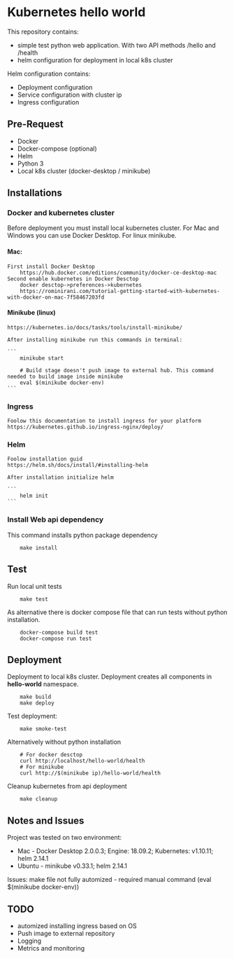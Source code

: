 # Kubernetes hello world

This repository contains:
* simple test python web application. With two API methods /hello and /health
* helm configuration for deployment in local k8s cluster

Helm configuration contains:
* Deployment configuration
* Service configuration with cluster ip
* Ingress configuration

## Pre-Request 

* Docker
* Docker-compose (optional)
* Helm
* Python 3
* Local k8s cluster (docker-desktop / minikube)

## Installations

### Docker and kubernetes cluster

Before deployment you must install local kubernetes cluster. For Mac and Windows you can use Docker Desktop. For linux minikube. 

#### Mac:
    First install Docker Desktop 
        https://hub.docker.com/editions/community/docker-ce-desktop-mac
    Second enable kubernetes in Docker Desctop
        docker desctop->preferences->kubernetes
        https://rominirani.com/tutorial-getting-started-with-kubernetes-with-docker-on-mac-7f58467203fd
    
#### Minikube (linux)
    https://kubernetes.io/docs/tasks/tools/install-minikube/
    
    After installing minikube run this commands in terminal:
    
    ```
        minikube start
        
        # Build stage doesn't push image to external hub. This command needed to build image inside minikube
        eval $(minikube docker-env)
    ```
    
### Ingress
    
    Foolow this documentation to install ingress for your platform
    https://kubernetes.github.io/ingress-nginx/deploy/
    
### Helm

    Foolow installation guid
    https://helm.sh/docs/install/#installing-helm
    
    After installation initialize helm
    
    ```
        helm init
    ```
    
### Install Web api dependency

This command installs python package dependency
```
    make install 
```

## Test

Run local unit tests
```
    make test
```

As alternative there is docker compose file that can run tests without python installation.

```
    docker-compose build test
    docker-compose run test
```

    
## Deployment

Deployment to local k8s cluster. Deployment creates all components in **hello-world** namespace.

```
    make build
    make deploy
```

Test deployment:
```
    make smoke-test
```

Alternatively without python installation
```
    # For docker desctop
    curl http://localhost/hello-world/health
    # For minikube
    curl http://$(minikube ip)/hello-world/health
```

Cleanup kubernetes from api deployment
```
    make cleanup
```

## Notes and Issues

Project was tested on two environment: 
* Mac - Docker Desktop 2.0.0.3; Engine: 18.09.2; Kubernetes: v1.10.11; helm 2.14.1
* Ubuntu - minikube v0.33.1; helm 2.14.1

Issues: 
    make file not fully automized - required manual command (eval $(minikube docker-env))
    
    
## TODO

* automized installing ingress based on OS
* Push image to external repository
* Logging
* Metrics and monitoring